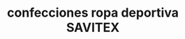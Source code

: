 ---
title: "confecciones ropa deportiva SAVITEX"
url: /riobamba/confecciones-ropa-deportiva-savitex/
shop: ropa
---